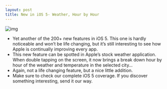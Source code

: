 ```yaml
---
layout: post
title: New in iOS 5- Weather, Hour by Hour
---
```

![img](http://media.idownloadblog.com/wp-content/uploads/2011/06/weather-hour-iOS-5.jpeg)
* Yet another of the 200+ new features in iOS 5. This one is hardly noticeable and won’t be life changing, but it’s still interesting to see how Apple is continually improving every app.
* This new feature can be spotted in Apple’s stock weather application. When double tapping on the screen, it now brings a break down hour by hour of the weather and temperature in the selected city…
* Again, not a life changing feature, but a nice little addition.
* Make sure to check our complete iOS 5 coverage. If you discover something interesting, send it our way.

